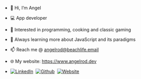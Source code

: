 - 👋 Hi, I’m Angel
- 💻 App developer
- 👀 Interested in programming, cooking and classic gaming
- 🌱 Always learning more about JavaScript and its paradigms
- 📫 Reach me @ angelrod@beachlife.email
- 🌐 My website: https://www.angelrod.dev

- [![LinkedIn](https://res.cloudinary.com/angelrodriguez/image/upload/v1667579081/Email%20Github%20Icons/Linked_in.png)](https://www.linkedin.com/in/angelrodriguezlead/)&nbsp;&nbsp;[![Github](https://res.cloudinary.com/angelrodriguez/image/upload/v1667579081/Email%20Github%20Icons/Github.png)](https://github.com/angelr1076)&nbsp;&nbsp;[![Website](https://res.cloudinary.com/angelrodriguez/image/upload/v1667579081/Email%20Github%20Icons/Website.png)](https://angelrod.dev/)
<!---
angelr1076/angelr1076 is a ✨ special ✨ repository because its `README.md` (this file) appears on your GitHub profile.
You can click the Preview link to take a look at your changes.
--->
